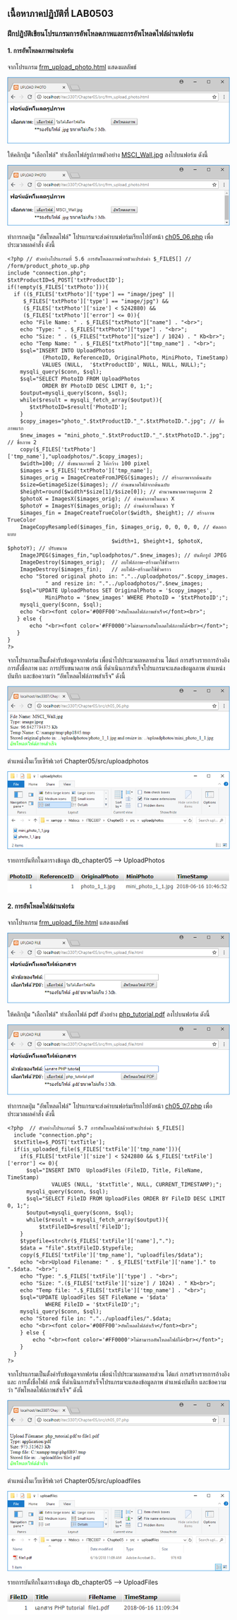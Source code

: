 ## เนื้อหาภาคปฏิบัติที่ LAB0503
### ฝึกปฏิบัติเขียนโปรแกรมการอัพโหลดภาพและการอัพโหลดไฟล์ผ่านฟอร์ม
#### 1. การอัพโหลดภาพผ่านฟอร์ม

จากโปรแกรม [frm_upload_photo.html](src/frm_upload_photo.html) แสดงผลลัพธ์

<img src=output/frm_upload_photo.png>

ให้คลิกปุ่ม "เลือกไฟล์" ทำเลือกไฟล์รูปภาพตัวอย่าง [MSCI_Wall.jpg](MSCI_Wall.jpg) ลงไปบนฟอร์ม ดังนี้

<img src=output/frm_upload_photo2.png>

ทำการกดปุ่ม "อัพโหลดไฟล์" โปรแกรมจะส่งค่าบนฟอร์มเรียกไปยังหน้า [ch05_06.php](src/ch05_06.php) เพื่อประมวลผลคำสั่ง ดังนี้

```
<?php // ตัวอย่างโปรแกรมที่ 5.6 การอัพโหลดภาพด้วยตัวแปรส่งค่า $_FILES[] // /form/product_photo_up.php
include "connection.php";
$txtProductID=$_POST['txtProductID'];
if(!empty($_FILES['txtPhoto'])){
  if (($_FILES['txtPhoto']['type'] == "image/jpeg" || 
     $_FILES['txtPhoto']['type'] == "image/jpg") && 
     ($_FILES['txtPhoto']['size'] < 5242880) && 
     ($_FILES['txtPhoto']['error'] <= 0)){
    echo "File Name: " . $_FILES["txtPhoto"]["name"] . "<br>";
    echo "Type: " . $_FILES["txtPhoto"]["type"] . "<br>";
    echo "Size: " . ($_FILES["txtPhoto"]["size"] / 1024) . " Kb<br>";
    echo "Temp Name: " . $_FILES["txtPhoto"]["tmp_name"] . "<br>";   
    $sql="INSERT INTO UploadPhotos 
           (PhotoID, ReferenceID, OriginalPhoto, MiniPhoto, TimeStamp)
           VALUES (NULL,  '$txtProductID', NULL, NULL, NULL);";
    mysqli_query($conn, $sql);
    $sql="SELECT PhotoID FROM UploadPhotos 
           ORDER BY PhotoID DESC LIMIT 0, 1;";
    $output=mysqli_query($conn, $sql);
    while($result = mysqli_fetch_array($output)){
       $txtPhotoID=$result['PhotoID'];
    } 
    $copy_images="photo_".$txtProductID."_".$txtPhotoID.".jpg"; // ชื่อภาพแรก
    $new_images = "mini_photo_".$txtProductID."_".$txtPhotoID.".jpg"; // ชื่อภาพ 2
    copy($_FILES['txtPhoto']['tmp_name'],"uploadphotos/".$copy_images);
    $width=100; // ตั้งขนาดภาพที่ 2 ให้กว้าง 100 pixel
    $images = $_FILES['txtPhoto']['tmp_name'];
    $images_orig = ImageCreateFromJPEG($images); // สร้างภาพจากต้นฉบับ
    $size=GetimageSize($images); // อ่านขนาดไฟล์จากต้นฉบับ
    $height=round($width*$size[1]/$size[0]); // คำนวนขนาดความสูงภาพ 2
    $photoX = ImagesX($images_orig); // อ่านค่าภาพในแนว X
    $photoY = ImagesY($images_orig); // อ่านค่าภาพในแนว Y
    $images_fin = ImageCreateTrueColor($width, $height); // สร้างภาพ TrueColor
    ImageCopyResampled($images_fin, $images_orig, 0, 0, 0, 0, // คัดลอกแบบ
                                 $width+1, $height+1, $photoX, $photoY); // ปรับขนาด
    ImageJPEG($images_fin,"uploadphotos/".$new_images); // บันทึกรูป JPEG
    ImageDestroy($images_orig);  // ลบไฟล์ภาพ—สร้างมาใช้ชั่วคราว
    ImageDestroy($images_fin);   // ลบไฟล์—สร้างมาใช้ชั่วคราว
    echo "Stored original photo in: "."../uploadphotos/".$copy_images.
            " and resize in: "."../uploadphotos/".$new_images;
    $sql="UPDATE UploadPhotos SET OriginalPhoto = '$copy_images',
            MiniPhoto = '$new_images' WHERE PhotoID = '$txtPhotoID';";
    mysqli_query($conn, $sql);
    echo "<br><font color='#00FF00'>อัพโหลดไฟล์ภาพสำเร็จ</font><br>";
   } else {
       echo "<br><font color='#FF0000'>ไม่สามารถอัพโหลดไฟล์ภาพได้<br></font>";
   }
}
?>
```

จากโปรแกรมเป็นตั้งค่ารับข้อมูลจากฟอร์ม เพื่อนำไปประมวผลหลายส่วน ได้แก่ การสร้างรายการอ้างอิง การตั้งชื่อภาพ และ การปรับขนาดภาพ
กรณี ที่ดำเนินการสำเร็จโปรแกรมจะแสดงข้อมูลภาพ ตำแหน่งบันทึก และข้อความว่า “อัพโหลดไฟล์ภาพสำเร็จ” ดังนี้

<img src=output/ch05_06.png>

ตำแหน่งในเว็บเซิร์ฟเวอร์ Chapter05/src/uploadphotos

<img src=output/ch05_06_2.png>

รายการบันทึกในตารางข้อมูล db_chapter05 --> UploadPhotos

<img src=output/ch05_06_3.png>

#### 2. การอัพโหลดไฟล์ผ่านฟอร์ม
จากโปรแกรม [frm_upload_file.html](src/frm_upload_file.html) แสดงผลลัพธ์

<img src=output/frm_upload_file.png>

ให้คลิกปุ่ม "เลือกไฟล์" ทำเลือกไฟล์ pdf ตัวอย่าง [php_tutorial.pdf](php_tutorial.pdf) ลงไปบนฟอร์ม ดังนี้

<img src=output/frm_upload_file2.png>

ทำการกดปุ่ม "อัพโหลดไฟล์" โปรแกรมจะส่งค่าบนฟอร์มเรียกไปยังหน้า [ch05_07.php](src/ch05_07.php) เพื่อประมวลผลคำสั่ง ดังนี้

```
<?php  // ตัวอย่างโปรแกรมที่ 5.7 การอัพโหลดไฟล์ด้วยตัวแปรส่งค่า $_FILES[]
  include "connection.php";
  $txtTitle=$_POST['txtTitle'];
  if(is_uploaded_file($_FILES['txtFile']['tmp_name'])){
    if($_FILES['txtFile']['size'] < 5242880 && $_FILES['txtFile']['error'] <= 0){
      $sql="INSERT INTO  UploadFiles (FileID, Title, FileName, TimeStamp)
              VALUES (NULL, '$txtTitle', NULL, CURRENT_TIMESTAMP);";
      mysqli_query($conn, $sql);
      $sql="SELECT FileID FROM UploadFiles ORDER BY FileID DESC LIMIT 0, 1;";
      $output=mysqli_query($conn, $sql);
      while($result = mysqli_fetch_array($output)){
          $txtFileID=$result['FileID'];
    }
    $typefile=strchr($_FILES['txtFile']['name'],".");
    $data = "file".$txtFileID.$typefile;  
    copy($_FILES['txtFile']['tmp_name'], "uploadfiles/$data");	
    echo "<br>Upload Filename: " . $_FILES['txtFile']['name']." to ".$data. "<br>";
    echo "Type: ".$_FILES['txtFile']['type'] . "<br>";
    echo "Size: ".($_FILES['txtFile']['size'] / 1024) . " Kb<br>";
    echo "Temp file: ".$_FILES['txtFile']['tmp_name'] . "<br>";
    $sql="UPDATE UploadFiles SET FileName = '$data' 
            WHERE FileID = '$txtFileID';"; 
    mysqli_query($conn, $sql);
    echo "Stored file in: "."../uploadfiles/".$data;
    echo "<br><font color='#00FF00'>อัพโหลดไฟล์สำเร็จ</font><br>";
    } else {
        echo "<br><font color='#FF0000'>ไม่สามารถอัพโหลดไฟล์ได้<br></font>";
    }
  }
?>
```

จากโปรแกรมเป็นตั้งค่ารับข้อมูลจากฟอร์ม เพื่อนำไปประมวผลหลายส่วน ได้แก่ การสร้างรายการอ้างอิง และ การตั้งชื่อไฟล์ 
กรณี ที่ดำเนินการสำเร็จโปรแกรมจะแสดงข้อมูลภาพ ตำแหน่งบันทึก และข้อความว่า “อัพโหลดไฟล์ภาพสำเร็จ” ดังนี้

<img src=output/ch05_07.png>

ตำแหน่งในเว็บเซิร์ฟเวอร์ Chapter05/src/uploadfiles

<img src=output/ch05_07_1.png>

รายการบันทึกในตารางข้อมูล db_chapter05 --> UploadFiles

<img src=output/ch05_07_2.png>